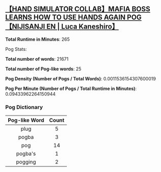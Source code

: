 ## [【HAND SIMULATOR COLLAB】MAFIA BOSS LEARNS HOW TO USE HANDS AGAIN POG【NIJISANJI EN | Luca Kaneshiro】](https://www.youtube.com/watch?v=zl7s82XvgD4)
**Total Runtime in Minutes**: 265

Pog Stats:

   **Total number of words**: 21671

   **Total number of Pog-like words**: 25

   **Pog Density (Number of Pogs / Total Words)**: 0.0011536154307600019

   **Pog Per Minute (Number of Pogs / Total Runtime in Minutes)**: 0.09433962264150944

### Pog Dictionary
**Pog-like Word** | **Count**
:---: | :---:
plug | 5
pogba | 3
pog | 14
pogba's | 1
pogging | 2
